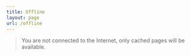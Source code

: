 ```yaml
---
title: Offline
layout: page
url: /offline
---
```


> You are not connected to the Internet, only cached pages will be available.

